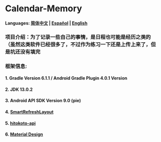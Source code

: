 # Calendar-Memory

#### Languages: [简体中文](https://github.com/Nthily/Calendar-Memory/docs/README.md) | [Español](https://github.com/Nthily/Calendar-Memory/docs/README-es.md) | [English](https://github.com/vidify/vidify.org-source/tree/master/docs/README.cn.md)



### 项目介绍：为了记录一些自己的事情，是日程也可能是经历之类的（虽然这类软件已经很多了，不过作为练习一下还是上传上来了，但是坑还没有填完




### 框架信息:

  #### 1. Gradle Version 6.1.1 / Android Gradle Plugin 4.0.1 Version

  #### 2. JDK 13.0.2

  #### 3. Android API SDK Version 9.0 (pie)

  #### 4. [SmartRefreshLayout](https://github.com/scwang90/SmartRefreshLayout)

  #### 5. [hitokoto-api](https://github.com/hitokoto-osc/hitokoto-api)

  #### 6. [Material Design](https://material.io/resources/icons/)